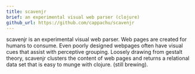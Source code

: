 ```yaml
---
title: scavenjr 
brief: an experimental visual web parser (clojure)
github_url: https://github.com/cappachu/scavenjr
---
```


scavenjr is an experimental visual web parser. Web pages are created for humans to consume. Even poorly designed webpages often have visual cues that assist with perceptive grouping. Loosely drawing from gestalt theory, scavenjr clusters the content of web pages and returns a relational data set that is easy to munge with clojure. (still brewing).
